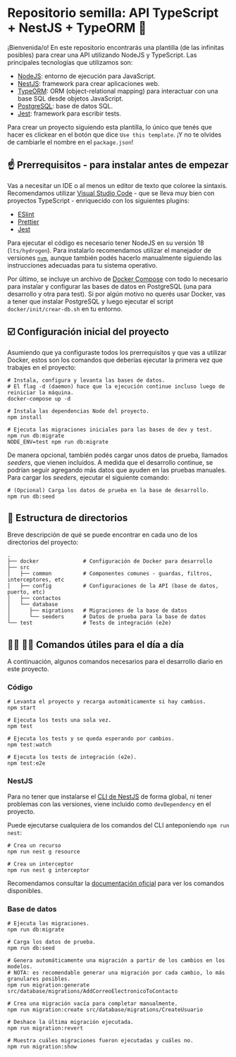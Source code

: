 # Repositorio semilla: API TypeScript + NestJS + TypeORM :seedling:

¡Bienvenida/o! En este repositorio encontrarás una plantilla (de las infinitas posibles) para crear una API utilizando NodeJS y TypeScript. Las principales tecnologías que utilizamos son:

- [NodeJS](https://nodejs.org/es/): entorno de ejecución para JavaScript.
- [NestJS](https://nestjs.com/): framework para crear aplicaciones web.
- [TypeORM](https://typeorm.io/): ORM (object-relational mapping) para interactuar con una base SQL desde objetos JavaScript.
- [PostgreSQL](https://www.postgresql.org/): base de datos SQL.
- [Jest](https://jestjs.io/): framework para escribir tests.

Para crear un proyecto siguiendo esta plantilla, lo único que tenés que hacer es clickear en el botón que dice `Use this template`. ¡Y no te olvides de cambiarle el nombre en el `package.json`!

## :point_up: Prerrequisitos - para instalar antes de empezar

Vas a necesitar un IDE o al menos un editor de texto que coloree la sintaxis. Recomendamos utilizar [Visual Studio Code](https://code.visualstudio.com/) - que se lleva muy bien con proyectos TypeScript - enriquecido con los siguientes plugins:

- [ESlint](https://marketplace.visualstudio.com/items?itemName=dbaeumer.vscode-eslint)
- [Prettier](https://marketplace.visualstudio.com/items?itemName=esbenp.prettier-vscode)
- [Jest](https://marketplace.visualstudio.com/items?itemName=Orta.vscode-jest)

Para ejecutar el código es necesario tener NodeJS en su versión 18 (`lts/hydrogen`). Para instalarlo recomendamos utilizar el manejador de versiones [`nvm`](https://github.com/nvm-sh/nvm), aunque también podés hacerlo manualmente siguiendo las instrucciones adecuadas para tu sistema operativo.

Por último, se incluye un archivo de [Docker Compose](https://docs.docker.com/compose/) con todo lo necesario para instalar y configurar las bases de datos en PostgreSQL (una para desarrollo y otra para test). Si por algún motivo no querés usar Docker, vas a tener que instalar PostgreSQL y luego ejecutar el script `docker/init/crear-db.sh` en tu entorno.

## :ballot_box_with_check: Configuración inicial del proyecto

Asumiendo que ya configuraste todos los prerrequisitos y que vas a utilizar Docker, estos son los comandos que deberías ejecutar la primera vez que trabajes en el proyecto:

```shell
# Instala, configura y levanta las bases de datos.
# El flag -d (daemon) hace que la ejecución continue incluso luego de reiniciar la máquina.
docker-compose up -d

# Instala las dependencias Node del proyecto.
npm install

# Ejecuta las migraciones iniciales para las bases de dev y test.
npm run db:migrate
NODE_ENV=test npm run db:migrate
```

De manera opcional, también podés cargar unos datos de prueba, llamados _seeders_, que vienen incluidos. A medida que el desarrollo continue, se podrían seguir agregando más datos que ayuden en las pruebas manuales. Para cargar los _seeders_, ejecutar el siguiente comando:

```shell
# (Opcional) Carga los datos de prueba en la base de desarrollo.
npm run db:seed
```

## :file_folder: Estructura de directorios

Breve descripción de qué se puede encontrar en cada uno de los directorios del proyecto:

```shell
.
├── docker              # Configuración de Docker para desarrollo
├── src
│   ├── common          # Componentes comunes - guardas, filtros, interceptores, etc
│   ├── config          # Configuraciones de la API (base de datos, puerto, etc)
│   ├── contactos
│   └── database
│      ├── migrations   # Migraciones de la base de datos
│      └── seeders      # Datos de prueba para la base de datos
└── test                # Tests de integración (e2e)
```

## :woman_technologist: :man_technologist: Comandos útiles para el día a día

A continuación, algunos comandos necesarios para el desarrollo diario en este proyecto.

### Código

```shell
# Levanta el proyecto y recarga automáticamente si hay cambios.
npm start

# Ejecuta los tests una sola vez.
npm test

# Ejecuta los tests y se queda esperando por cambios.
npm test:watch

# Ejecuta los tests de integración (e2e).
npm test:e2e
```

### NestJS

Para no tener que instalarse el [CLI de NestJS](https://docs.nestjs.com/cli/overview) de forma global, ni tener problemas con las versiones, viene incluido como `devDependency` en el proyecto.

Puede ejecutarse cualquiera de los comandos del CLI anteponiendo `npm run nest`:

```shell
# Crea un recurso
npm run nest g resource

# Crea un interceptor
npm run nest g interceptor
```

Recomendamos consultar la [documentación oficial](https://docs.nestjs.com/cli/usages#cli-command-reference) para ver los comandos disponibles.

### Base de datos

```shell
# Ejecuta las migraciones.
npm run db:migrate

# Carga los datos de prueba.
npm run db:seed

# Genera automáticamente una migración a partir de los cambios en los modelos.
# NOTA: es recomendable generar una migración por cada cambio, lo más granulares posibles.
npm run migration:generate src/database/migrations/AddCorreoElectronicoToContacto

# Crea una migración vacía para completar manualmente.
npm run migration:create src/database/migrations/CreateUsuario

# Deshace la última migración ejecutada.
npm run migration:revert

# Muestra cuáles migraciones fueron ejecutadas y cuáles no.
npm run migration:show
```
